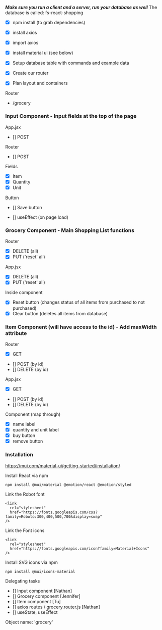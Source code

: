 **_Make sure you run a client and a server, run your database as well_**
The database is called: fs-react-shopping

-   [x] npm install (to grab dependencies)
-   [x] install axios
-   [x] import axios
-   [x] install material ui (see below)
-   [x] Setup database table with commands and example data
-   [x] Create our router

-   [x] Plan layout and containers

Router

-   /grocery

### Input Component - Input fields at the top of the page

App.jsx

-   [] POST

Router

-   [] POST

Fields

-   [x] Item
-   [x] Quantity
-   [x] Unit

Button

-   [] Save button

-   [] useEffect (on page load)

### Grocery Component - Main Shopping List functions

Router

-   [x] DELETE (all)
-   [x] PUT ('reset' all)

App.jsx

-   [x] DELETE (all)
-   [x] PUT ('reset' all)

Inside component

-   [x] Reset button (changes status of all items from purchased to not purchased)
-   [x] Clear button (deletes all items from database)

### Item Component (will have access to the id) - Add maxWidth attribute

Router

-   [x] GET
-   [] POST (by id)
-   [] DELETE (by id)

App.jsx

-   [x] GET
-   [] POST (by id)
-   [] DELETE (by id)

Component (map through)

-   [x] name label
-   [x] quantity and unit label
-   [x] buy button
-   [x] remove button

### Installation

https://mui.com/material-ui/getting-started/installation/

Install React via npm

```
npm install @mui/material @emotion/react @emotion/styled
```

Link the Robot font

```
<link
  rel="stylesheet"
  href="https://fonts.googleapis.com/css?family=Roboto:300,400,500,700&display=swap"
/>
```

Link the Font icons

```
<link
  rel="stylesheet"
  href="https://fonts.googleapis.com/icon?family=Material+Icons"
/>
```

Install SVG icons via npm

```
npm install @mui/icons-material
```

Delegating tasks

-   [] Input component [Nathan]
-   [] Grocery component [Jennifer]
-   [] Item component [Tu]
-   [] axios routes / grocery.router.js [Nathan]
-   [] useState, useEffect

Object name: 'grocery'
